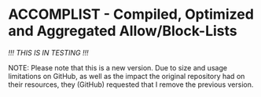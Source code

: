 # ACCOMPLIST - Compiled, Optimized and Aggregated Allow/Block-Lists

*!!! THIS IS IN TESTING !!!*

NOTE: Please note that this is a new version. Due to size and usage limitations on GitHub, as well as the impact the original repository had on their resources, they (GitHub) requested that I remove the previous version.

